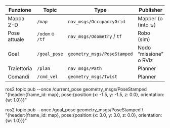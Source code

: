 | Funzione     | Topic           | Type                        | Publisher     | User |
| ------------ | --------------- | --------------------------- | ---------------------- | ----------- |
| Mappa 2-D    | `/map`          | `nav_msgs/OccupancyGrid`    | Mapper (o finto ↘︎)    | Planner     |
| Pose attuale | `/odom` o `/tf` | `nav_msgs/Odometry` / `tf`  | Robo (sim)             | Planner     |
| Goal         | `/goal_pose`    | `geometry_msgs/PoseStamped` | Nodo “missione” o RViz | Planner     |
| Traiettoria  | `/plan`         | `nav_msgs/Path`             | Planner                | (debug)     |
| Comandi      | `/cmd_vel`      | `geometry_msgs/Twist`       | Planner                | Robot       |








ros2 topic pub --once /current_pose geometry_msgs/PoseStamped \
"{header:{frame_id: map}, pose:{position:{x: -1.5, y: -1.5, z: 0.0}, orientation:{w: 1.0}}}"

ros2 topic pub --once /goal_pose geometry_msgs/PoseStamped \    
"{header:{frame_id: map}, pose:{position:{x: 3.0, y: 3.0, z: 0.0}, orientation:{w: 1.0}}}"
